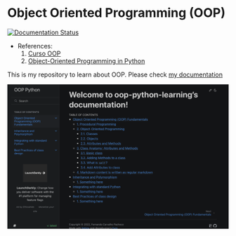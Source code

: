# Object Oriented Programming (OOP) 

[![Documentation Status](https://readthedocs.org/projects/oop-learning/badge/?version=latest)](https://oop-learning.readthedocs.io/en/latest/?badge=latest)

+ References:
  1. [Curso OOP](https://henriquebastos.nutror.com/curso/6152129344fcd42f1322ec2c667c1a1a93b3873d/orientacao-a-objetos-na-pratica/aula/3895758)
  2. [Object-Oriented Programming in Python](https://app.datacamp.com/learn/courses/object-oriented-programming-in-python)


This is my repository to learn about OOP. Please check [my documentation](https://oop-learning.readthedocs.io/en/latest/)


![webpage](docs/source/_static/webpage.png) 